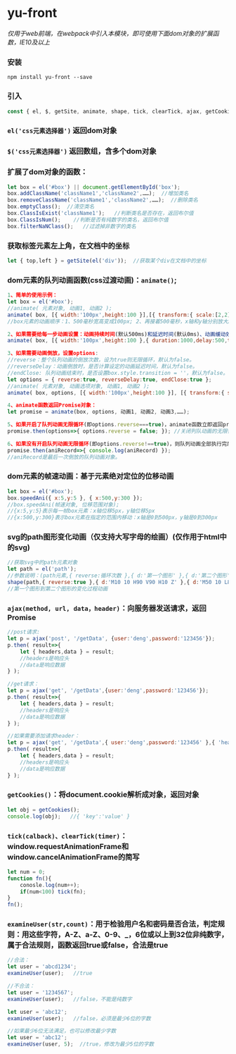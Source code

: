 # yu-front
  *仅用于web前端，在webpack中引入本模块，即可使用下面dom对象的扩展函数，IE10及以上*
  
### 安装
```
npm install yu-front --save
```
  
### 引入
```javascript
const { el, $, getSite, animate, shape, tick, clearTick, ajax, getCookies, getJSON, examineUser } = require('yu-front');
```

### `el('css元素选择器')` 返回dom对象

### `$('css元素选择器')` 返回数组，含多个dom对象

### 扩展了dom对象的函数：
```javascript
let box = el('#box') || document.getElementById('box');
box.addClassName('className1','className2',……);  //增加类名
box.removeClassName('className1','className2',……);  //删除类名
box.emptyClass();  //清空类名
box.ClassIsExist('className1');   //判断类名是否存在，返回布尔值
box.ClassIsNum();    //判断是否有纯数字的类名，返回布尔值
box.filterNaNClass();   //过滤掉非数字的类名
```

### 获取标签元素左上角，在文档中的坐标
```javascript
let { top,left } = getSite(el('div'));  //获取某个div在文档中的坐标
```

### dom元素的队列动画函数(css过渡动画)：`animate()`;
```javascript
1、简单的使用示例：
let box = el('#box');
//animate( 元素对象, 动画1, 动画2 );
animate( box, [{ width:'100px',height:100 }],[{ transform:{ scale:[2,2],translate:['100%','100%'] } }] );
//box元素的动画顺序：1、500毫秒宽高变成100px; 2、再接着500毫秒，x轴和y轴分别放大2倍、偏移100%;

2、如果需要给每一步动画设置：动画持续时间(默认500ms)和延迟时间(默认0ms)、动画缓动效果(默认ease-out)，如下例：
animate( box, [{ width:'100px',height:100 },{ duration:1000,delay:500,timing:'ease-out' }], [{ transform:{ scale:[2,2],translate:['100%','100%'] } },{ duration:2000,delay:1000 }] );

3、如果需要动画倒放，设置options:
//reverse：整个队列动画的倒放次数，设为true则无限循环，默认为false。
//reverseDelay：动画倒放时，是否计算设定的动画延迟时间，默认为false。
//endClose: 队列动画结束时，是否设置box.style.transition = ''，默认为false。
let options = { reverse:true, reverseDelay:true, endClose:true };
//animate( 元素对象, 动画选项对象, 动画1, 动画2 );
animate( box, options, [{ width:'100px',height:100 }], [{ transform:{ scale:[2,2],translate:['100%','100%'] } }] );

4、animate函数返回Promise对象：
let promise = animate(box, options, 动画1, 动画2, 动画3,……);

5、如果开启了队列动画无限循环(即options.reverse===true)，animate函数立即返回promise，promise的resolve函数的参数是options对象，设置options.reverse=false可以关闭队列动画的无限循环，如下：
promise.then(options=>{ options.reverse = false; }); //关闭列队动画的无限循环

6、如果没有开启队列动画无限循环(即options.reverse!==true)，则队列动画全部执行完后，才返回promise，promise的resolve函数的参数是队列动画对象。
promise.then(aniRecord=>{ console.log(aniRecord) });
//aniRecord是最后一次倒放的队列动画对象。

```

### dom元素的帧速动画：基于元素绝对定位的位移动画
```javascript
let box = el('#box');
box.speedAni({ x:5,y:5 }, { x:500,y:300 });
//box.speedAni(帧速对象, 位移范围对象);
//{x:5,y:5}表示每一帧box元素：x轴位移5px，y轴位移5px
//{x:500,y:300}表示box元素在指定的范围内移动：x轴是0到500px，y轴是0到300px
```

### svg的path图形变化动画（仅支持大写字母的绘画）(仅作用于html中的svg)
```javascript
//获取svg中的path元素对象
let path = el('path');
//参数说明：(path元素,{ reverse:循环次数 },{ d:'第一个图形' },{ d:'第二个图形' });
shape(path,{ reverse:true },{ d:'M10 10 H90 V90 H10 Z' },{ d:'M50 10 L80 90 L10 40 L90 40 L20 90 Z' },……);
//第一个图形到第二个图形的变化过程动画
```

### `ajax(method, url, data，header)`：向服务器发送请求，返回Promise
```javascript
//post请求:
let p = ajax('post', '/getData', {user:'deng',password:'123456'});
p.then( result=>{
    let { headers,data } = result;
    //headers是响应头
    //data是响应数据
} );

//get请求：
let p = ajax('get', '/getData',{user:'deng',password:'123456'});
p.then( result=>{
    let { headers,data } = result;
    //headers是响应头
    //data是响应数据
} );

//如果需要添加请求header：
let p = ajax('get', '/getData',{ user:'deng',password:'123456' },{ 'header字段':'字段值' });
p.then( result=>{
    let { headers,data } = result;
    //headers是响应头
    //data是响应数据
} );
```
  
### `getCookies()`：将document.cookie解析成对象，返回对象
```javascript
let obj = getCookies();
console.log(obj);   //{ 'key':'value' }
```

### `tick(calback)、clearTick(timer)`：window.requestAnimationFrame和window.cancelAnimationFrame的简写
```javascript
let num = 0;
function fn(){
    conosle.log(num++);
    if(num<100) tick(fn);
}
fn();
```

### `examineUser(str,count)`：用于检验用户名和密码是否合法，判定规则：用这些字符，A-Z、a-Z、0-9、_，6位或以上到32位非纯数字，属于合法规则，函数返回true或false，合法是true
```javascript
//合法：
let user = 'abcd1234';
examineUser(user);   //true

//不合法：
let user = '1234567';
examineUser(user);   //false，不能是纯数字

let user = 'abc12';
examineUser(user);   //false，必须是最少6位的字数

//如果最少6位无法满足，也可以修改最少字数
let user = 'abc12';
examineUser(user, 5);  //true，修改为最少5位的字数
```